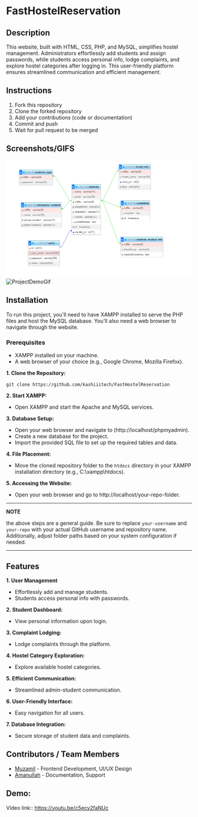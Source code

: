# FastHostelReservation

## Description
This website, built with HTML, CSS, PHP, and MySQL, simplifies hostel management. Administrators effortlessly add students and assign passwords, while students access personal info, lodge complaints, and explore hostel categories after logging in. This user-friendly platform ensures streamlined communication and efficient management.


## Instructions
1. Fork this repository
2. Clone the forked repository
3. Add your contributions (code or documentation)
4. Commit and push
5. Wait for pull request to be merged

## Screenshots/GIFS
![ProjectER](https://github.com/kashiiitech/FastHostelReservation/blob/main/img-Readme/design-db.png)
![ProjectDemoGif](https://github.com/kashiiitech/FastHostelReservation/blob/main/img-Readme/website-demogif.gif)

## Installation

To run this project, you'll need to have XAMPP installed to serve the PHP files and host the MySQL database. You'll also need a web browser to navigate through the website.

### Prerequisites

- XAMPP installed on your machine.
- A web browser of your choice (e.g., Google Chrome, Mozilla Firefox).

**1. Clone the Repository:**
```
git clone https://github.com/kashiiitech/FastHostelReservation
```

**2. Start XAMPP:**
  - Open XAMPP and start the Apache and MySQL services.

**3. Database Setup:**
  - Open your web browser and navigate to (http://localhost/phpmyadmin).
  - Create a new database for the project.
  - Import the provided SQL file to set up the required tables and data.

**4. File Placement:**
  - Move the cloned repository folder to the `htdocs` directory in your XAMPP installation directory (e.g., C:\xampp\htdocs).

**5. Accessing the Website:**
  - Open your web browser and go to http://localhost/your-repo-folder.

---
**NOTE**

the above steps are a general guide. Be sure to replace `your-username` and `your-repo` with your actual GitHub username and repository name. Additionally, adjust folder paths based on your system configuration if needed.

---

## Features
**1. User Management**
  - Effortlessly add and manage students.
  - Students access personal info with passwords.
    
**2. Student Dashboard:**
  - View personal information upon login.

**3. Complaint Lodging:**
  - Lodge complaints through the platform.

**4. Hostel Category Exploration:**
  - Explore available hostel categories.

**5. Efficient Communication:**
  - Streamlined admin-student communication.

**6. User-Friendly Interface:**
  - Easy navigation for all users.

**7. Database Integration:**
  - Secure storage of student data and complaints.

## Contributors / Team Members
- [Muzamil](example.com)  - Frontend Development, UI/UX Design
- [Amanullah](example.com) - Documentation, Support

## Demo:
Video link:: https://youtu.be/c5ecy2faNUc
